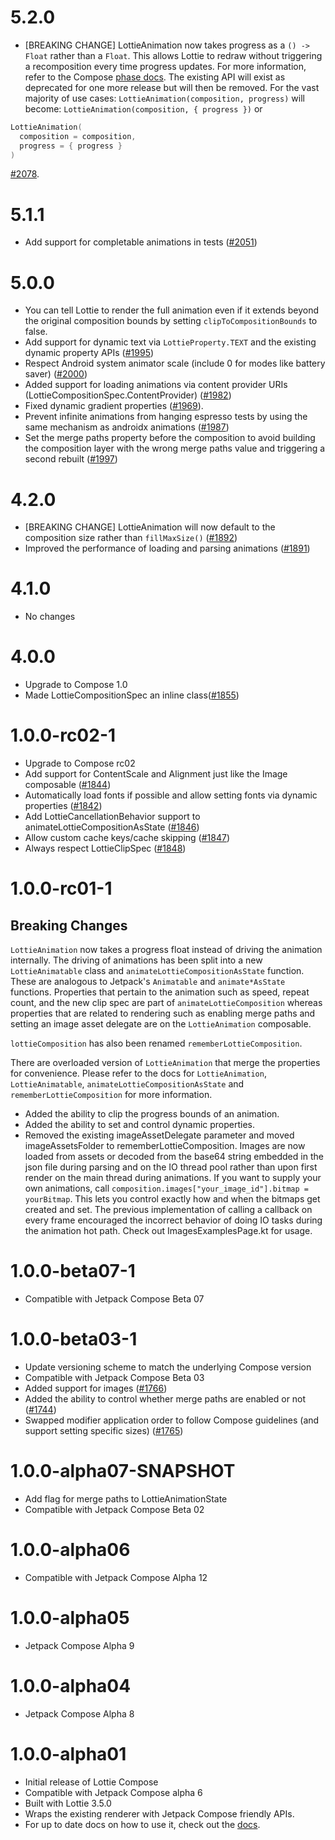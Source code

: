 # 5.2.0
* [BREAKING CHANGE]
LottieAnimation now takes progress as a `() -> Float` rather than a `Float`. This allows Lottie to redraw without triggering a recomposition every time progress updates. For more information, refer to the Compose [phase docs](https://developer.android.com/jetpack/compose/phases). The existing API will exist as deprecated for one more release but will then be removed. For the vast majority of use cases:
`LottieAnimation(composition, progress)` will become:
`LottieAnimation(composition, { progress })`
or
```kotlin
LottieAnimation(
  composition = composition,
  progress = { progress }
)
```
[#2078](https://github.com/airbnb/lottie-android/pull/2078).

# 5.1.1
* Add support for completable animations in tests ([#2051](https://github.com/airbnb/lottie-android/pull/2051))

# 5.0.0
* You can tell Lottie to render the full animation even if it extends beyond the original composition bounds by setting `clipToCompositionBounds` to false.
* Add support for dynamic text via `LottieProperty.TEXT` and the existing dynamic property APIs ([#1995](https://github.com/airbnb/lottie-android/issues/1995))
* Respect Android system animator scale (include 0 for modes like battery saver) ([#2000](https://github.com/airbnb/lottie-android/pull/2000))
* Added support for loading animations via content provider URIs (LottieCompositionSpec.ContentProvider) ([#1982](https://github.com/airbnb/lottie-android/pull/1982))
* Fixed dynamic gradient properties ([#1969](https://github.com/airbnb/lottie-android/pull/1969)).
* Prevent infinite animations from hanging espresso tests by using the same mechanism as androidx animations ([#1987](https://github.com/airbnb/lottie-android/pull/1987))
* Set the merge paths property before the composition to avoid building the composition layer with the wrong merge paths value and triggering a second rebuilt ([#1997](https://github.com/airbnb/lottie-android/pull/1997))

# 4.2.0
* [BREAKING CHANGE] LottieAnimation will now default to the composition size rather than `fillMaxSize()` ([#1892](https://github.com/airbnb/lottie-android/pull/1892))
* Improved the performance of loading and parsing animations ([#1891](https://github.com/airbnb/lottie-android/pull/1891))

# 4.1.0
* No changes

# 4.0.0
* Upgrade to Compose 1.0
* Made LottieCompositionSpec an inline class([#1855](https://github.com/airbnb/lottie-android/pull/1855))

# 1.0.0-rc02-1
* Upgrade to Compose rc02
* Add support for ContentScale and Alignment just like the Image composable ([#1844](https://github.com/airbnb/lottie-android/pull/1844))
* Automatically load fonts if possible and allow setting fonts via dynamic properties ([#1842](https://github.com/airbnb/lottie-android/pull/1842))
* Add LottieCancellationBehavior support to animateLottieCompositionAsState ([#1846](https://github.com/airbnb/lottie-android/pull/1846))
* Allow custom cache keys/cache skipping ([#1847](https://github.com/airbnb/lottie-android/pull/1847))
* Always respect LottieClipSpec ([#1848](https://github.com/airbnb/lottie-android/pull/1848))


# 1.0.0-rc01-1
## Breaking Changes
`LottieAnimation` now takes a progress float instead of driving the animation internally.
The driving of animations has been split into a new `LottieAnimatable` class and
`animateLottieCompositionAsState` function. These are analogous to Jetpack's `Animatable` and
`animate*AsState` functions.
Properties that pertain to the animation such as speed, repeat count, and the new clip spec are part of
`animateLottieComposition` whereas properties that are related to rendering such as enabling merge paths
and setting an image asset delegate are on the `LottieAnimation` composable.

`lottieComposition` has also been renamed `rememberLottieComposition`.

There are overloaded version of `LottieAnimation` that merge the properties for convenience. Please
refer to the docs for `LottieAnimation`, `LottieAnimatable`, `animateLottieCompositionAsState`
and `rememberLottieComposition` for more information.
* Added the ability to clip the progress bounds of an animation.
* Added the ability to set and control dynamic properties.
* Removed the existing imageAssetDelegate parameter and moved imageAssetsFolder to rememberLottieComposition.
  Images are now loaded from assets or decoded from the base64 string embedded in the json file during parsing
  and on the IO thread pool rather than upon first render on the main thread during animations. If you want to
  supply your own animations, call `composition.images["your_image_id"].bitmap = yourBitmap`. This lets you control
  exactly how and when the bitmaps get created and set. The previous implementation of calling a callback on every
  frame encouraged the incorrect behavior of doing IO tasks during the animation hot path. Check out ImagesExamplesPage.kt
  for usage.

# 1.0.0-beta07-1
* Compatible with Jetpack Compose Beta 07

# 1.0.0-beta03-1
* Update versioning scheme to match the underlying Compose version
* Compatible with Jetpack Compose Beta 03
* Added support for images ([#1766](https://github.com/airbnb/lottie-android/pull/1766))
* Added the ability to control whether merge paths are enabled or not ([#1744](https://github.com/airbnb/lottie-android/pull/1744))
* Swapped modifier application order to follow Compose guidelines (and support setting specific sizes) ([#1765](https://github.com/airbnb/lottie-android/pull/1765))

# 1.0.0-alpha07-SNAPSHOT
* Add flag for merge paths to LottieAnimationState
* Compatible with Jetpack Compose Beta 02

# 1.0.0-alpha06
* Compatible with Jetpack Compose Alpha 12

# 1.0.0-alpha05
* Jetpack Compose Alpha 9

# 1.0.0-alpha04
* Jetpack Compose Alpha 8

# 1.0.0-alpha01
* Initial release of Lottie Compose
* Compatible with Jetpack Compose alpha 6
* Built with Lottie 3.5.0
* Wraps the existing renderer with Jetpack Compose friendly APIs.
* For up to date docs on how to use it, check out the [docs](http://airbnb.io/lottie/#/android-compose).
